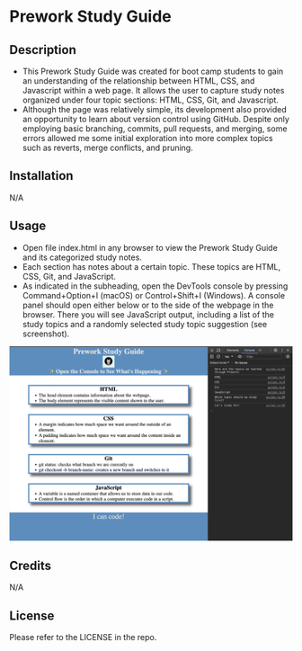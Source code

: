 # Prework Study Guide

## Description

- This Prework Study Guide was created for boot camp students to gain an understanding of the relationship between HTML, CSS, and Javascript within a web page. It allows the user to capture study notes organized under four topic sections: HTML, CSS, Git, and Javascript.
- Although the page was relatively simple, its development also provided an opportunity to learn about version control using GitHub. Despite only employing basic branching, commits, pull requests, and merging, some errors allowed me some initial exploration into more complex topics such as reverts, merge conflicts, and pruning.

## Installation

N/A

## Usage

- Open file index.html in any browser to view the Prework Study Guide and its categorized study notes.
- Each section has notes about a certain topic. These topics are HTML, CSS, Git, and JavaScript.
- As indicated in the subheading, open the DevTools console by pressing Command+Option+I (macOS) or Control+Shift+I (Windows). A console panel should open either below or to the side of the webpage in the browser. There you will see JavaScript output, including a list of the study topics and a randomly selected study topic suggestion (see screenshot).

!["Screenshot of Prework Study Guide with Console"](assets/images/screenshot.png)

## Credits

N/A

## License

Please refer to the LICENSE in the repo.
